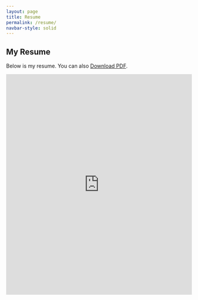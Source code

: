 ```yaml
---
layout: page
title: Resume
permalink: /resume/
navbar-style: solid
---
```


<section class="cv-container">
    <h1 class="page-title">My Resume</h1>
    <p class="cv-description">Below is my resume. You can also <a href="/assets/files/cv.pdf" class="cv-download" target="_blank">Download PDF</a>.</p>
    <div class="cv-frame">
        <!-- <iframe class="cv-iframe" src="/assets/files/cv.pdf"></iframe> -->
        <!-- <iframe class="cv-iframe" src="https://docs.google.com/gview?url=your-resume-file.pdf&embedded=true"></iframe> -->
        <iframe class="cv-iframe" src="https://drive.google.com/file/d/1yzQ-wcEIPBH63OM8QLI4e717_7dBNzkR/preview" width="100%" height="600px" style="border: none;"></iframe>
    </div>
</section>
